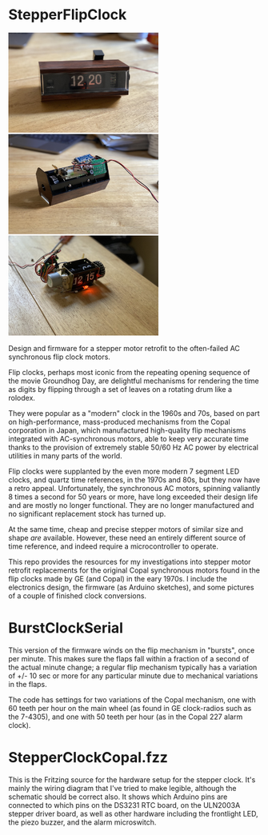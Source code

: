 # StepperFlipClock

<img alt="Copal - assembled" src="https://raw.githubusercontent.com/dpwe/StepperFlipClock/main/pics/copal_assembled.jpg" width=300 height=200> <img alt="Copal - back off" src="https://raw.githubusercontent.com/dpwe/StepperFlipClock/main/pics/copal_backoff.jpg" width=300 height=200> <img alt="Copal - mechanism" src="https://raw.githubusercontent.com/dpwe/StepperFlipClock/main/pics/copal_mechanism.jpg" width=300 height=200>

Design and firmware for a stepper motor retrofit to the often-failed AC synchronous flip clock motors.

Flip clocks, perhaps most iconic from the repeating opening sequence of the movie Groundhog Day, are delightful mechanisms for rendering the time as digits by flipping through a set of leaves on a rotating drum like a rolodex.

They were popular as a "modern" clock in the 1960s and 70s, based on part on high-performance, mass-produced mechanisms from the Copal corporation in Japan, which manufactured high-quality flip mechanisms integrated with AC-synchronous motors, able to keep very accurate time thanks to the provision of extremely stable 50/60 Hz AC power by electrical utilities in many parts of the world.

Flip clocks were supplanted by the even more modern 7 segment LED clocks, and quartz time references, in the 1970s and 80s, but they now have a retro appeal. Unfortunately, the synchronous AC motors, spinning valiantly 8 times a second for 50 years or more, have long exceeded their design life and are mostly no longer functional.  They are no longer manufactured and no significant replacement stock has turned up.

At the same time, cheap and precise stepper motors of similar size and shape *are* available.  However, these need an entirely different source of time reference, and indeed require a microcontroller to operate.

This repo provides the resources for my investigations into stepper motor retrofit replacements for the original Copal synchronous motors found in the flip clocks made by GE (and Copal) in the eary 1970s.  I include the electronics design, the firmware (as Arduino sketches), and some pictures of a couple of finished clock conversions.

# BurstClockSerial

This version of the firmware winds on the flip mechanism in "bursts", once per minute.  This makes sure the flaps fall within a fraction of a second of the actual minute change; a regular flip mechanism typically has a variation of +/- 10 sec or more for any particular minute due to mechanical variations in the flaps.

The code has settings for two variations of the Copal mechanism, one with 60 teeth per hour on the main wheel (as found in GE clock-radios such as the 7-4305), and one with 50 teeth per hour (as in the Copal 227 alarm clock).

# StepperClockCopal.fzz

This is the Fritzing source for the hardware setup for the stepper clock.  It's mainly the wiring diagram that I've tried to make legible, although the schematic should be correct also.  It shows which Arduino pins are connected to which pins on the DS3231 RTC board, on the ULN2003A stepper driver board, as well as other hardware including the frontlight LED, the piezo buzzer, and the alarm microswitch.

